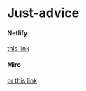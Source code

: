 # Just-advice
<h4>Netlify</h4><a href="https://tht-advice.netlify.app/">this link</a>
<!-- <a href="https://miro.com/app/board/uXjVPt68C4E=/#tpicker-content">or this link</a> -->

<h4>Miro</h4><a href="https://miro.com/app/board/uXjVPt68C4E=/#tpicker-content">or this link</a>
<!-- <a href="https://miro.com/app/board/uXjVPt68C4E=/#tpicker-content">or this link</a> -->
